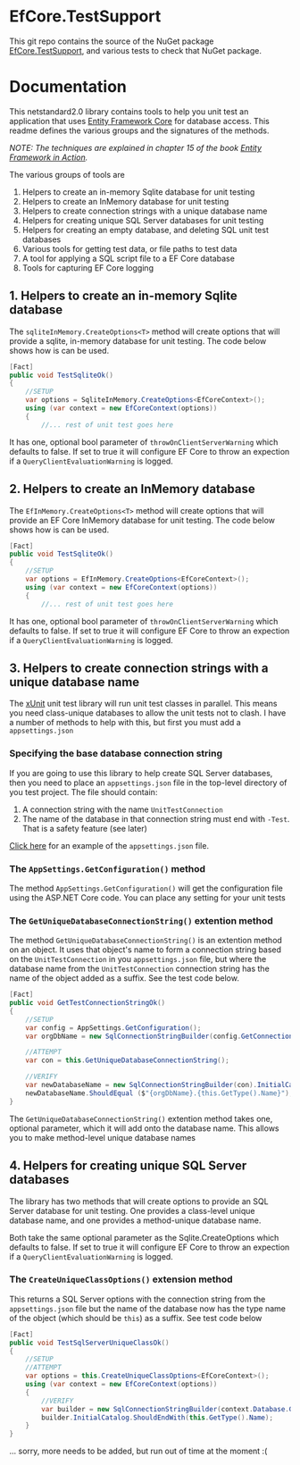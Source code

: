 # EfCore.TestSupport

This git repo contains the source of the NuGet package 
[EfCore.TestSupport](https://www.nuget.org/packages/EfCore.TestSupport/), 
and various tests to check that NuGet package.

# Documentation

This netstandard2.0 library contains tools to help you unit test an application that uses
[Entity Framework Core](https://docs.microsoft.com/en-us/ef/core/index)
for database access. This readme defines the various groups and the signatures of the methods.

*NOTE: The techniques are explained in chapter 15 of the book
[Entity Framework in Action](http://bit.ly/2m8KRAZ).*



The various groups of tools are

1. Helpers to create an in-memory Sqlite database for unit testing
2. Helpers to create an InMemory database for unit testing
3. Helpers to create connection strings with a unique database name
4. Helpers for creating unique SQL Server databases for unit testing
5. Helpers for creating an empty database, and deleting SQL unit test databases
6. Various tools for getting test data, or file paths to test data
7. A tool for applying a SQL script file to a EF Core database
8.  Tools for capturing EF Core logging 


## 1. Helpers to create an in-memory Sqlite database

The `sqliteInMemory.CreateOptions<T>` method will create options that will
provide a sqlite, in-memory database for unit testing. The code below shows 
how is can be used.

```c#
[Fact]
public void TestSqliteOk()
{
    //SETUP
    var options = SqliteInMemory.CreateOptions<EfCoreContext>(); 
    using (var context = new EfCoreContext(options))
    {
        //... rest of unit test goes here
```

It has one, optional bool parameter of `throwOnClientServerWarning` which defaults to false.
If set to true it will configure EF Core to throw an expection if a `QueryClientEvaluationWarning` is logged.

## 2. Helpers to create an InMemory database

The `EfInMemory.CreateOptions<T>` method will create options that will
provide an EF Core InMemory database for unit testing. The code below shows 
how is can be used.

```c#
[Fact]
public void TestSqliteOk()
{
    //SETUP
    var options = EfInMemory.CreateOptions<EfCoreContext>(); 
    using (var context = new EfCoreContext(options))
    {
        //... rest of unit test goes here
```

It has one, optional bool parameter of `throwOnClientServerWarning` which defaults to false.
If set to true it will configure EF Core to throw an expection if a `QueryClientEvaluationWarning` is logged.

## 3. Helpers to create connection strings with a unique database name

The [xUnit](https://xunit.github.io/) unit test library will run unit test classes in parallel.
This means you need class-unique databases to allow the unit tests not to clash. 
I have a number of methods to help with this, but first you must add a `appsettings.json`

### Specifying the base database connection string

If you are going to use this library to help create SQL Server databases, 
then you need to place an `appsettings.json` file in the top-level directory 
of you test project. The file should contain:  
1. A connection string with the name `UnitTestConnection`
2. The name of the database in that connection string must end with `-Test`. That is a safety feature (see later)

[Click here](https://github.com/JonPSmith/EfCore.TestSupport/blob/master/Test/appsettings.json) 
for an example of the `appsettings.json` file.

### The `AppSettings.GetConfiguration()` method

The method `AppSettings.GetConfiguration()` will get the configuration file using the ASP.NET Core code.
You can place any setting for your unit tests

### The `GetUniqueDatabaseConnectionString()` extention method

The method `GetUniqueDatabaseConnectionString()` is an extention method on an object.
It uses that object's name to form a connection string based on the `UnitTestConnection` in 
you `appsettings.json` file, but where the database name from the `UnitTestConnection` 
connection string has the name of the object added as a suffix. See the test code below.

```c#
[Fact]
public void GetTestConnectionStringOk()
{
    //SETUP
    var config = AppSettings.GetConfiguration();
    var orgDbName = new SqlConnectionStringBuilder(config.GetConnectionString(AppSettings.UnitTestConnectionStringName)).InitialCatalog;

    //ATTEMPT
    var con = this.GetUniqueDatabaseConnectionString();

    //VERIFY
    var newDatabaseName = new SqlConnectionStringBuilder(con).InitialCatalog;
    newDatabaseName.ShouldEqual ($"{orgDbName}.{this.GetType().Name}");
}
```

The  `GetUniqueDatabaseConnectionString()` extention method takes one, optional 
parameter, which it will add onto the database name. This allows you to make 
method-level unique database names

## 4. Helpers for creating unique SQL Server databases

The library has two methods that will create options to 
provide an SQL Server database for unit testing. 
One provides a class-level unique database name, and one provides a method-unique database name.

Both take the same optional parameter as the Sqlite.CreateOptions<T> which defaults to false.
If set to true it will configure EF Core to throw an expection if a `QueryClientEvaluationWarning` is logged.

### The `CreateUniqueClassOptions()` extension method

This returns a SQL Server options with the connection string from the `appsettings.json` file
but the name of the database now has the type name of the object (which should be `this`) 
as a suffix. See test code below

```c#
[Fact]
public void TestSqlServerUniqueClassOk()
{
    //SETUP
    //ATTEMPT
    var options = this.CreateUniqueClassOptions<EfCoreContext>();
    using (var context = new EfCoreContext(options))
    {
        //VERIFY
        var builder = new SqlConnectionStringBuilder(context.Database.GetDbConnection().ConnectionString);
        builder.InitialCatalog.ShouldEndWith(this.GetType().Name);
    }
}
```

... sorry, more needs to be added, but run out of time at the moment :(
